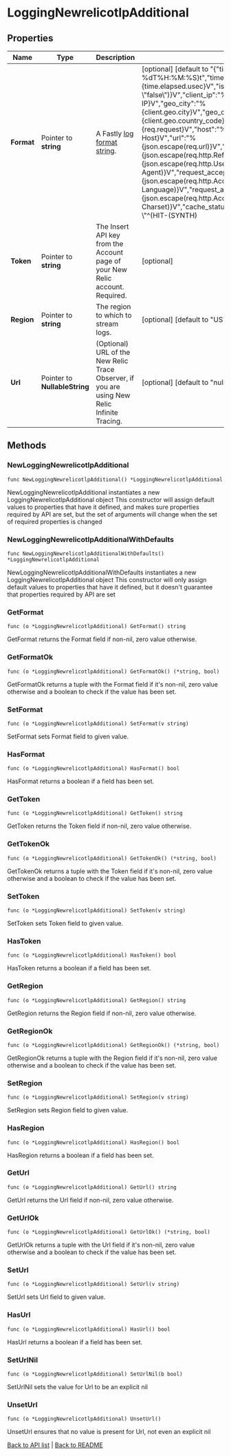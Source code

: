 # LoggingNewrelicotlpAdditional

## Properties

Name | Type | Description | Notes
------------ | ------------- | ------------- | -------------
**Format** | Pointer to **string** | A Fastly [log format string](https://www.fastly.com/documentation/guides/integrations/streaming-logs/custom-log-formats/). | [optional] [default to "{\"timestamp\":\"%{begin:%Y-%m-%dT%H:%M:%S}t\",\"time_elapsed\":\"%{time.elapsed.usec}V\",\"is_tls\":\"%{if(req.is_ssl, \\\"true\\\", \\\"false\\\")}V\",\"client_ip\":\"%{req.http.Fastly-Client-IP}V\",\"geo_city\":\"%{client.geo.city}V\",\"geo_country_code\":\"%{client.geo.country_code}V\",\"request\":\"%{req.request}V\",\"host\":\"%{req.http.Fastly-Orig-Host}V\",\"url\":\"%{json.escape(req.url)}V\",\"request_referer\":\"%{json.escape(req.http.Referer)}V\",\"request_user_agent\":\"%{json.escape(req.http.User-Agent)}V\",\"request_accept_language\":\"%{json.escape(req.http.Accept-Language)}V\",\"request_accept_charset\":\"%{json.escape(req.http.Accept-Charset)}V\",\"cache_status\":\"%{regsub(fastly_info.state, \\\"^(HIT-(SYNTH)|(HITPASS|HIT|MISS|PASS|ERROR|PIPE)).*\\\", \\\"\\\\2\\\\3\\\") }V\"}"]
**Token** | Pointer to **string** | The Insert API key from the Account page of your New Relic account. Required. | [optional] 
**Region** | Pointer to **string** | The region to which to stream logs. | [optional] [default to "US"]
**Url** | Pointer to **NullableString** | (Optional) URL of the New Relic Trace Observer, if you are using New Relic Infinite Tracing. | [optional] [default to "null"]

## Methods

### NewLoggingNewrelicotlpAdditional

`func NewLoggingNewrelicotlpAdditional() *LoggingNewrelicotlpAdditional`

NewLoggingNewrelicotlpAdditional instantiates a new LoggingNewrelicotlpAdditional object
This constructor will assign default values to properties that have it defined,
and makes sure properties required by API are set, but the set of arguments
will change when the set of required properties is changed

### NewLoggingNewrelicotlpAdditionalWithDefaults

`func NewLoggingNewrelicotlpAdditionalWithDefaults() *LoggingNewrelicotlpAdditional`

NewLoggingNewrelicotlpAdditionalWithDefaults instantiates a new LoggingNewrelicotlpAdditional object
This constructor will only assign default values to properties that have it defined,
but it doesn't guarantee that properties required by API are set

### GetFormat

`func (o *LoggingNewrelicotlpAdditional) GetFormat() string`

GetFormat returns the Format field if non-nil, zero value otherwise.

### GetFormatOk

`func (o *LoggingNewrelicotlpAdditional) GetFormatOk() (*string, bool)`

GetFormatOk returns a tuple with the Format field if it's non-nil, zero value otherwise
and a boolean to check if the value has been set.

### SetFormat

`func (o *LoggingNewrelicotlpAdditional) SetFormat(v string)`

SetFormat sets Format field to given value.

### HasFormat

`func (o *LoggingNewrelicotlpAdditional) HasFormat() bool`

HasFormat returns a boolean if a field has been set.

### GetToken

`func (o *LoggingNewrelicotlpAdditional) GetToken() string`

GetToken returns the Token field if non-nil, zero value otherwise.

### GetTokenOk

`func (o *LoggingNewrelicotlpAdditional) GetTokenOk() (*string, bool)`

GetTokenOk returns a tuple with the Token field if it's non-nil, zero value otherwise
and a boolean to check if the value has been set.

### SetToken

`func (o *LoggingNewrelicotlpAdditional) SetToken(v string)`

SetToken sets Token field to given value.

### HasToken

`func (o *LoggingNewrelicotlpAdditional) HasToken() bool`

HasToken returns a boolean if a field has been set.

### GetRegion

`func (o *LoggingNewrelicotlpAdditional) GetRegion() string`

GetRegion returns the Region field if non-nil, zero value otherwise.

### GetRegionOk

`func (o *LoggingNewrelicotlpAdditional) GetRegionOk() (*string, bool)`

GetRegionOk returns a tuple with the Region field if it's non-nil, zero value otherwise
and a boolean to check if the value has been set.

### SetRegion

`func (o *LoggingNewrelicotlpAdditional) SetRegion(v string)`

SetRegion sets Region field to given value.

### HasRegion

`func (o *LoggingNewrelicotlpAdditional) HasRegion() bool`

HasRegion returns a boolean if a field has been set.

### GetUrl

`func (o *LoggingNewrelicotlpAdditional) GetUrl() string`

GetUrl returns the Url field if non-nil, zero value otherwise.

### GetUrlOk

`func (o *LoggingNewrelicotlpAdditional) GetUrlOk() (*string, bool)`

GetUrlOk returns a tuple with the Url field if it's non-nil, zero value otherwise
and a boolean to check if the value has been set.

### SetUrl

`func (o *LoggingNewrelicotlpAdditional) SetUrl(v string)`

SetUrl sets Url field to given value.

### HasUrl

`func (o *LoggingNewrelicotlpAdditional) HasUrl() bool`

HasUrl returns a boolean if a field has been set.

### SetUrlNil

`func (o *LoggingNewrelicotlpAdditional) SetUrlNil(b bool)`

 SetUrlNil sets the value for Url to be an explicit nil

### UnsetUrl
`func (o *LoggingNewrelicotlpAdditional) UnsetUrl()`

UnsetUrl ensures that no value is present for Url, not even an explicit nil

[Back to API list](../README.md#documentation-for-api-endpoints) | [Back to README](../README.md)


